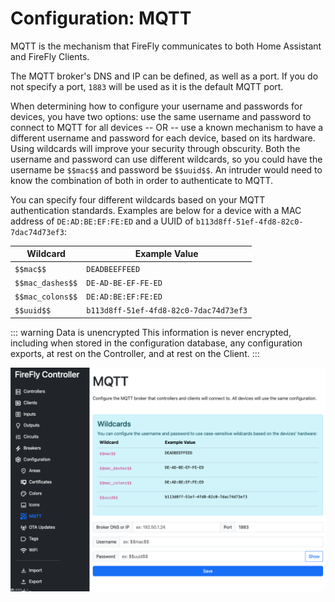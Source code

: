 # Configuration: MQTT

MQTT is the mechanism that FireFly communicates to both Home Assistant and FireFly Clients.

The MQTT broker's DNS and IP can be defined, as well as a port.  If you do not specify a port, `1883` will be used as it is the default MQTT port.

When determining how to configure your username and passwords for devices, you have two options: use the same username and password to connect to MQTT for all devices -- OR -- use a known mechanism to have a different username and password for each device, based on its hardware.  Using wildcards will improve your security through obscurity.  Both the username and password can use different wildcards, so you could have the username be `$$mac$$` and password be `$$uuid$$`.  An intruder would need to know the combination of both in order to authenticate to MQTT.

You can specify four different wildcards based on your MQTT authentication standards.  Examples are below for a device with a MAC address of `DE:AD:BE:EF:FE:ED` and a UUID of `b113d8ff-51ef-4fd8-82c0-7dac74d73ef3`:

| Wildcard | Example Value |
| -------- | ------------- |
| `$$mac$$` | `DEADBEEFFEED` |
| `$$mac_dashes$$` | `DE-AD-BE-EF-FE-ED` |
| `$$mac_colons$$` | `DE:AD:BE:EF:FE:ED` |
| `$$uuid$$` | `b113d8ff-51ef-4fd8-82c0-7dac74d73ef3` |


::: warning Data is unencrypted
This information is never encrypted, including when stored in the configuration database, any configuration exports, at rest on the Controller, and at rest on the Client.
:::



[![MQTT](./mqtt.png)](https://raw.githubusercontent.com/BrentIO/FireFly/main/controller/software/controller/configuration/mqtt.png)